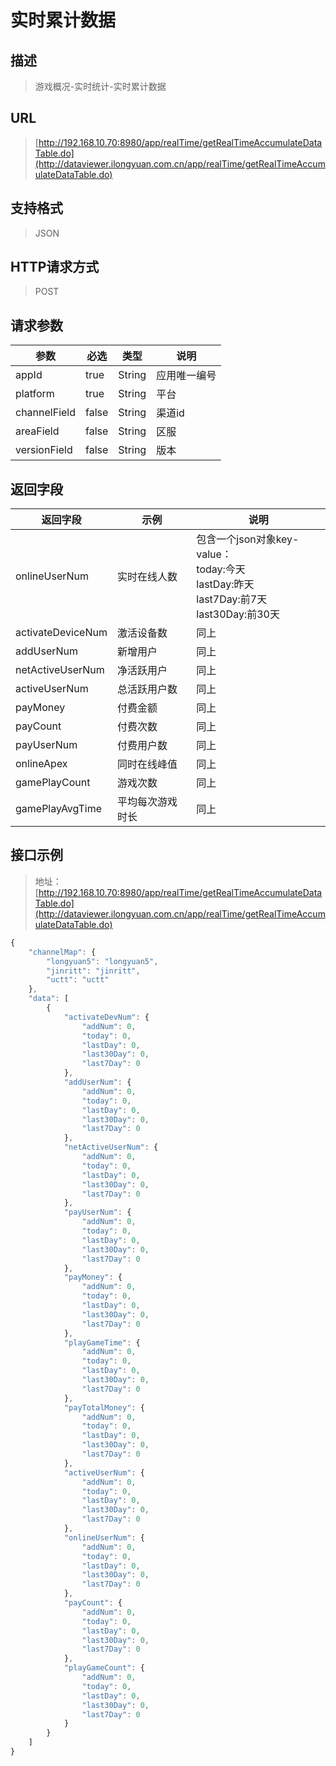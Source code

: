 # 实时累计数据

## 描述
> 游戏概况-实时统计-实时累计数据

## URL
> [http://192.168.10.70:8980/app/realTime/getRealTimeAccumulateDataTable.do](http://dataviewer.ilongyuan.com.cn/app/realTime/getRealTimeAccumulateDataTable.do)

## 支持格式
> JSON

## HTTP请求方式
> POST

## 请求参数
|参数|必选|类型|说明|
|-----  |-------|-----|-----|
|appId    |true    |String|应用唯一编号 | 
|platform|true|String|平台|
|channelField|false|String|渠道id|
|areaField|false|String|区服|
|versionField|false|String|版本|



## 返回字段
|返回字段|示例|说明|
|---|----|----|
|onlineUserNum  |实时在线人数|包含一个json对象key-value：<br>today:今天<br>lastDay:昨天 <br>last7Day:前7天  <br>last30Day:前30天|
|activateDeviceNum| 激活设备数|同上|
|addUserNum       | 新增用户|同上|
|netActiveUserNum | 净活跃用户|同上|
|activeUserNum    | 总活跃用户数|同上|
|payMoney         | 付费金额|同上|
|payCount         | 付费次数|同上|
|payUserNum       | 付费用户数|同上|
|onlineApex       | 同时在线峰值|同上|
|gamePlayCount    | 游戏次数|同上|
|gamePlayAvgTime  | 平均每次游戏时长|同上|

## 接口示例
> 地址：[http://192.168.10.70:8980/app/realTime/getRealTimeAccumulateDataTable.do](http://dataviewer.ilongyuan.com.cn/app/realTime/getRealTimeAccumulateDataTable.do)
``` javascript
{
    "channelMap": {
        "longyuan5": "longyuan5",
        "jinritt": "jinritt",
        "uctt": "uctt"
    },
    "data": [
        {
            "activateDevNum": {
                "addNum": 0, 
                "today": 0, 
                "lastDay": 0, 
                "last30Day": 0, 
                "last7Day": 0
            }, 
            "addUserNum": {
                "addNum": 0, 
                "today": 0, 
                "lastDay": 0, 
                "last30Day": 0, 
                "last7Day": 0
            }, 
            "netActiveUserNum": {
                "addNum": 0, 
                "today": 0, 
                "lastDay": 0, 
                "last30Day": 0, 
                "last7Day": 0
            }, 
            "payUserNum": {
                "addNum": 0, 
                "today": 0, 
                "lastDay": 0, 
                "last30Day": 0, 
                "last7Day": 0
            }, 
            "payMoney": {
                "addNum": 0, 
                "today": 0, 
                "lastDay": 0, 
                "last30Day": 0, 
                "last7Day": 0
            }, 
            "playGameTime": {
                "addNum": 0, 
                "today": 0, 
                "lastDay": 0, 
                "last30Day": 0, 
                "last7Day": 0
            }, 
            "payTotalMoney": {
                "addNum": 0, 
                "today": 0, 
                "lastDay": 0, 
                "last30Day": 0, 
                "last7Day": 0
            }, 
            "activeUserNum": {
                "addNum": 0, 
                "today": 0, 
                "lastDay": 0, 
                "last30Day": 0, 
                "last7Day": 0
            }, 
            "onlineUserNum": {
                "addNum": 0, 
                "today": 0, 
                "lastDay": 0, 
                "last30Day": 0, 
                "last7Day": 0
            }, 
            "payCount": {
                "addNum": 0, 
                "today": 0, 
                "lastDay": 0, 
                "last30Day": 0, 
                "last7Day": 0
            }, 
            "playGameCount": {
                "addNum": 0, 
                "today": 0, 
                "lastDay": 0, 
                "last30Day": 0, 
                "last7Day": 0
            }
        }
    ]
}
```

